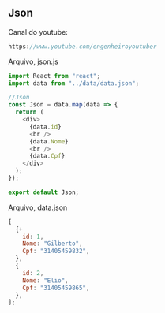 ## Json

Canal do youtube:

```js
https://www.youtube.com/engenheiroyoutuber
```

Arquivo, json.js

```js
import React from "react";
import data from "../data/data.json";

//Json
const Json = data.map(data => {
  return (
    <div>
      {data.id}
      <br />
      {data.Nome}
      <br />
      {data.Cpf}
    </div>
  );
});

export default Json;
```

Arquivo, data.json

```js
[
  {+
    id: 1,
    Nome: "Gilberto",
    Cpf: "31405459832",
  },
  {
    id: 2,
    Nome: "Elio",
    Cpf: "31405459865",
  },
];
```
